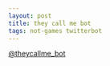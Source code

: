 ```yaml
---
layout: post
title: they call me bot
tags: not-games twitterbot
---
```

[@theycallme_bot](https://twitter.com/theycallme_bot)
